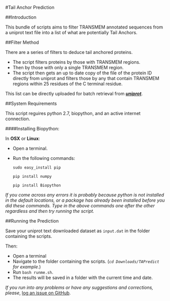 #Tail Anchor Prediction

##Introduction

This bundle of scripts aims to filter TRANSMEM annotated sequences from a uniprot text file into a list of what are potentially Tail Anchors.

##Filter Method

There are a series of filters to deduce tail anchored proteins.

- The script filters proteins by those with TRANSMEM regions. 
- Then by those with only a single TRANSMEM region.
- The script then gets an up to date copy of the file of the protein ID directly from uniprot and filters those by any that contain TRANSMEM regions within 25 residues of the C terminal residue.

This list can be directly uploaded for batch retrieval from [***uniprot***](http://www.uniprot.org/uploadlists).

##System Requirements

This script reguires python 2.7, biopython, and an active internet connection.

####Installing Biopython:
 
 In **OSX** or **Linux**:
 
 - Open a terminal.
 - Run the following commands:
  
 	`sudo easy_install pip`
 	
 	`pip install numpy`
 	
	`pip install Biopython`
	
*If you come across any errors it is probably because python is not installed in the default locations, or a package has already been installed before you did these commands. Type in the above commands one after the other regardless and then try running the script.*

##Running the Prediction

Save your uniprot text downloaded dataset as `input.dat` in the folder containing the scripts.

Then:

 - Open a terminal
 - Navigate to the folder containing the scripts. (*`cd Downloads/TAPredict` for example*.)
 - Run `bash runme.sh`.
 - The results will be saved in a folder with the current time and date.
 
*If you run into any problems or have any suggestions and corrections, please*, [log an issue on 
GitHub](https://github.com/jbkr/TApredict/issues/new).